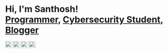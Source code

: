 <h1>Hi, I'm Santhosh! <br/><a href="https://www.linkedin.com/in/santhoshagain/">Programmer</a>, <a href="https://www.linkedin.com/in/santhoshagain/">Cybersecurity Student</a>, <a href="https://www.linkedin.com/in/santhoshagain/">Blogger</a></h1>

[<img align="left" alt="Santhosh | YouTube" width="22px" src="https://cdn.jsdelivr.net/npm/simple-icons@v3/icons/youtube.svg" />][youtube]
[<img align="left" alt="Santhosh | Twitter" width="22px" src="https://cdn.jsdelivr.net/npm/simple-icons@v3/icons/twitter.svg" />][twitter]
[<img align="left" alt="Santhosh | LinkedIn" width="22px" src="https://cdn.jsdelivr.net/npm/simple-icons@v3/icons/linkedin.svg" />][linkedin]
[<img align="left" alt="Santhosh | Instagram" width="22px" src="https://cdn.jsdelivr.net/npm/simple-icons@v3/icons/instagram.svg" />][instagram]

[twitter]: https://twitter.com/santhoshagain
[youtube]: https://www.youtube.com/c/santhoshagain
[instagram]: https://www.instagram.com/santhoshagain/
[linkedin]: https://linkedin.com/in/santhoshagain
